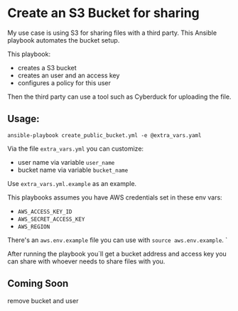 # Create an S3 Bucket for sharing

My use case is using S3 for sharing files 
with a third party. This Ansible playbook 
automates the bucket setup. 

This playbook:
- creates a S3 bucket
- creates an user and an access key
- configures a policy for this user

Then the third party can use a tool such as Cyberduck 
for uploading the file.

## Usage:
 
```
ansible-playbook create_public_bucket.yml -e @extra_vars.yaml
```

Via the file `extra_vars.yml` you can customize:
- user name via variable `user_name`
- bucket name via variable `bucket_name`

Use `extra_vars.yml.example` as an example. 

This playbooks assumes you have AWS credentials set 
in these env vars:
- `AWS_ACCESS_KEY_ID`
- `AWS_SECRET_ACCESS_KEY`
- `AWS_REGION`

There's an `aws.env.example` file you can use with `source aws.env.example`. `  

After running the playbook you´ll get a bucket address
and access key you can share with whoever needs to share
files with you.


## Coming Soon

remove bucket and user
